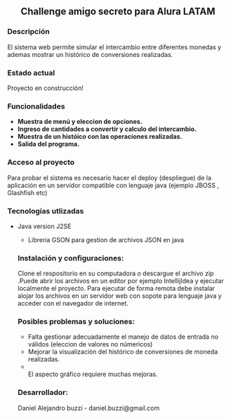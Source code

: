 <h2 align="center"> <b>Challenge amigo secreto para Alura LATAM</b> </h2>

<h3> Descripción </h3>
El sistema web permite simular el intercambio entre diferentes monedas y ademas mostrar un histórico de conversiones realizadas.

<h3> Estado actual </h3>
Proyecto en construcción! 


<h3> Funcionalidades </h3>
<ul><li><b>Muestra de menú y eleccion de opciones.</b>  </li>
<li><b>Ingreso de cantidades a convertir y calculo del  intercambio.</b> </li>
<li><b>Muestra de un históico con las operaciones realizadas.</b> </li>
<li><b>Salida del programa.</b> </li></ul>

<h3> Acceso al proyecto </h3>
Para probar el sistema es necesario hacer el deploy (despliegue) de la aplicación en un servidor compatible con lenguaje java (ejemplo JBOSS , Glashfish etc)

<h3> Tecnologías utlizadas </h3>
<ul><li>Java version J2SE </li>
<ul><li>Libreria GSON para gestion de archivos JSON  en java </li></ul>


<h3> Instalación y configuraciones: </h3>
Clone el respositorio en su computadora o descargue el archivo zip .Puede abrir los archivos en un editor por ejemplo IntellijIdea y ejecutar localmente el proyecto.
Para ejecutar de forma remota debe instalar alojar los archivos en  un servidor web con sopote para lenguaje java y  acceder con el navegador de internet.

<h3> Posibles problemas y soluciones: </h3>
<ul><li>Falta gestionar adecuadamente el manejo de datos de entrada no válidos (eleccion de valores no númericos) </li>
<li>Mejorar la visualización del histórico de conversiones de moneda realizadas. </li>
<li></li>El aspecto gráfico requiere muchas mejoras.</ul>




<h3> Desarrollador: </h3>
Daniel Alejandro buzzi  - daniel.buzzi@gmail.com

